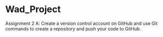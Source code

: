 # Wad_Project


Assignment 2 A: Create a version control account on GitHub and use Git commands to create a repository
and push your code to GitHub.
